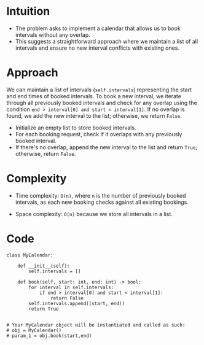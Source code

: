 # Intuition
- The problem asks to implement a calendar that allows us to book intervals without any overlap.
- This suggests a straightforward approach where we maintain a list of all intervals and ensure no new interval conflicts with existing ones.
<!-- Describe your first thoughts on how to solve this problem. -->

# Approach
We can maintain a list of intervals (`self.intervals`) representing the start and end times of booked intervals. To book a new interval, we iterate through all previously booked intervals and check for any overlap using the condition `end > interval[0] and start < interval[1]`. If no overlap is found, we add the new interval to the list; otherwise, we return `False`.
- Initialize an empty list to store booked intervals.
- For each booking request, check if it overlaps with any previously booked interval.
- If there's no overlap, append the new interval to the list and return `True`; otherwise, return `False`.


<!-- Describe your approach to solving the problem. -->

# Complexity
- Time complexity: `O(n)`, where `n` is the number of previously booked intervals, as each new booking checks against all existing bookings.
<!-- Add your time complexity here, e.g. $$O(n)$$ -->

- Space complexity: `O(n)` because we store all intervals in a list.
<!-- Add your space complexity here, e.g. $$O(n)$$ -->

# Code
```python3 []
class MyCalendar:

    def __init__(self):
        self.intervals = []

    def book(self, start: int, end: int) -> bool:
        for interval in self.intervals:
            if end > interval[0] and start < interval[1]:
                return False
        self.intervals.append((start, end))
        return True


# Your MyCalendar object will be instantiated and called as such:
# obj = MyCalendar()
# param_1 = obj.book(start,end)
```